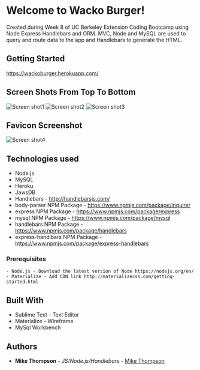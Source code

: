 # Welcome to Wacko Burger!

Created during Week 8 of UC Berkeley Extension Coding Bootcamp using Node Express Handlebars and ORM. MVC, Node and MySQL are used to query and route data to the app and Handlebars to generate the HTML.

## Getting Started
https://wackoburger.herokuapp.com/
## Screen Shots From Top To Bottom
![Screen shot1](images/burger1.jpg)
![Screen shot2](images/burger2.jpg)
![Screen shot3](images/burger3.jpg)
## Favicon Screenshot
![Screen shot4](images/favicon1.jpg)
## Technologies used
- Node.js
- MySQL
- Heroku
- JawsDB
- Handlebars - http://handlebarsjs.com/
- body-parser NPM Package - https://www.npmjs.com/package/inquirer
- express NPM Package - https://www.npmjs.com/package/express
- mysql NPM Package - https://www.npmjs.com/package/mysql
- handlebars NPM Package - https://www.npmjs.com/package/handlebars
- express-handlbars NPM Package - https://www.npmjs.com/package/express-handlebars

### Prerequisites

```
- Node.js - Download the latest version of Node https://nodejs.org/en/
- Materialize - Add CDN link http://materializecss.com/getting-started.html
```

## Built With

* Sublime Text - Text Editor
* Materialize - Wireframe
* MySql Workbench

## Authors

* **Mike Thompson** - *JS/Node.js/Handlebars* - [Mike Thompson](https://github.com/mict2000/burger)
